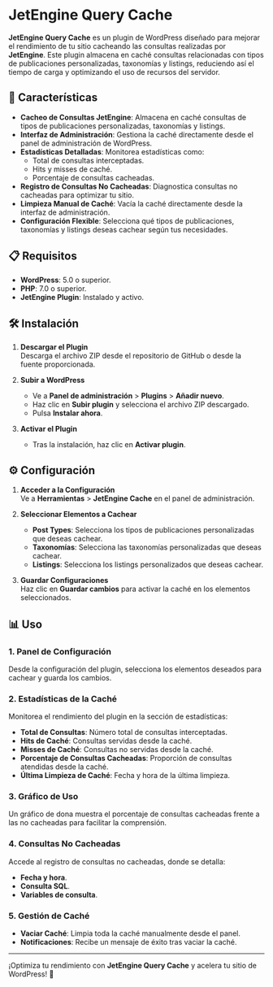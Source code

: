 # JetEngine Query Cache

**JetEngine Query Cache** es un plugin de WordPress diseñado para mejorar el rendimiento de tu sitio cacheando las consultas realizadas por **JetEngine**. Este plugin almacena en caché consultas relacionadas con tipos de publicaciones personalizadas, taxonomías y listings, reduciendo así el tiempo de carga y optimizando el uso de recursos del servidor.

## 🚀 Características

- **Cacheo de Consultas JetEngine**: Almacena en caché consultas de tipos de publicaciones personalizadas, taxonomías y listings.
- **Interfaz de Administración**: Gestiona la caché directamente desde el panel de administración de WordPress.
- **Estadísticas Detalladas**: Monitorea estadísticas como:
  - Total de consultas interceptadas.
  - Hits y misses de caché.
  - Porcentaje de consultas cacheadas.
- **Registro de Consultas No Cacheadas**: Diagnostica consultas no cacheadas para optimizar tu sitio.
- **Limpieza Manual de Caché**: Vacía la caché directamente desde la interfaz de administración.
- **Configuración Flexible**: Selecciona qué tipos de publicaciones, taxonomías y listings deseas cachear según tus necesidades.

## 📋 Requisitos

- **WordPress**: 5.0 o superior.
- **PHP**: 7.0 o superior.
- **JetEngine Plugin**: Instalado y activo.

## 🛠 Instalación

1. **Descargar el Plugin**  
   Descarga el archivo ZIP desde el repositorio de GitHub o desde la fuente proporcionada.

2. **Subir a WordPress**  
   - Ve a **Panel de administración** > **Plugins** > **Añadir nuevo**.
   - Haz clic en **Subir plugin** y selecciona el archivo ZIP descargado.
   - Pulsa **Instalar ahora**.

3. **Activar el Plugin**  
   - Tras la instalación, haz clic en **Activar plugin**.

## ⚙ Configuración

1. **Acceder a la Configuración**  
   Ve a **Herramientas** > **JetEngine Cache** en el panel de administración.

2. **Seleccionar Elementos a Cachear**  
   - **Post Types**: Selecciona los tipos de publicaciones personalizadas que deseas cachear.
   - **Taxonomías**: Selecciona las taxonomías personalizadas que deseas cachear.
   - **Listings**: Selecciona los listings personalizados que deseas cachear.

3. **Guardar Configuraciones**  
   Haz clic en **Guardar cambios** para activar la caché en los elementos seleccionados.

## 📊 Uso

### 1. **Panel de Configuración**
Desde la configuración del plugin, selecciona los elementos deseados para cachear y guarda los cambios.

### 2. **Estadísticas de la Caché**
Monitorea el rendimiento del plugin en la sección de estadísticas:
- **Total de Consultas**: Número total de consultas interceptadas.
- **Hits de Caché**: Consultas servidas desde la caché.
- **Misses de Caché**: Consultas no servidas desde la caché.
- **Porcentaje de Consultas Cacheadas**: Proporción de consultas atendidas desde la caché.
- **Última Limpieza de Caché**: Fecha y hora de la última limpieza.

### 3. **Gráfico de Uso**
Un gráfico de dona muestra el porcentaje de consultas cacheadas frente a las no cacheadas para facilitar la comprensión.

### 4. **Consultas No Cacheadas**
Accede al registro de consultas no cacheadas, donde se detalla:
- **Fecha y hora**.
- **Consulta SQL**.
- **Variables de consulta**.

### 5. **Gestión de Caché**
- **Vaciar Caché**: Limpia toda la caché manualmente desde el panel.
- **Notificaciones**: Recibe un mensaje de éxito tras vaciar la caché.

---

¡Optimiza tu rendimiento con **JetEngine Query Cache** y acelera tu sitio de WordPress! 🚀
